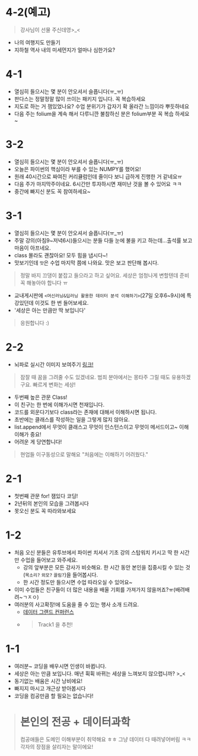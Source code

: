 # 4-2(예고)
> 강사님이 선물 주신데영>_<

- 나의 여행지도 만들기
- 지하철 역사 내의 미세먼지가 얼마나 심한가요? 

# 4-1
- 열심히 들으시는 몇 분이 안오셔서 슬픕니다(ㅠ_ㅠ)
- 판다스는 정말정말 많이 쓰이는 패키지 입니다. 꼭 복습하세요
- 지도로 하는 거 잼있었나요? 수업 분위기가 갑자기 확 올라간 느낌이라 뿌듯하네요
- 다음 주는 folium을 계속 해서 다루니깐 불참하신 분은 folium부분 꼭 복습 하세요~

# 3-2
- 열심히 들으시는 몇 분이 안오셔서 슬픕니다(ㅠ_ㅠ)
- 오늘은 파이썬의 핵심이라 부를 수 있는 NUMPY를 했어요!
- 원래 40시간으로 짜여진 커리큘럼인데 줄이다 보니 급하게 진행한 거 같네요ㅠ
- 다음 주가 마지막주이네요. 6시간만 투자하시면 재미난 것을 볼 수 있어요 ㅋㅋ 
- 중간에 빠지신 분도 꼭 참여하세요~

# 3-1
- 열심히 들으시는 몇 분이 안오셔서 슬픕니다(ㅠ_ㅠ)
- 주말 강의(아침9~저녁6시)들으시는 분들 다들 눈에 불을 키고 하는데...출석률 보고 마음이 아프네요.
- class 몰라도 괜찮아요! 모두 힘을 냅시다~!
- 맛보기인데 `맛`은 수업 마지막 쯤에 나와요. 맛은 보고 판단해 봅시다.
> 정말 바지 끄댕이 붙잡고 들으라고 하고 싶어요. 세상은 엄청나게 변할텐데 준비 꼭 해놓아야 합니다 ㅠ 
- 교내게시판에 `<머신러닝&딥러닝 활용한 데이터 분석 이해하기>`(27일 오후6~9시)에 특강있던데 이것도 한 번 들어보세요.
- '세상은 아는 만큼만 딱 보입니다'
> 응원합니다 :)

# 2-2
- 뇌파로 실시간 이미지 보여주기 [링크!](https://m.techxplore.com/news/2019-10-neural-network-reconstructs-human-thoughts.html)
> 잠잘 때 꿈을 그려줄 수도 있겠네요. 범죄 분야에서는 몽타주 그릴 때도 유용하겠구요.
> 빠르게 변화는 세상!  
- 두번째 높은 관문 Class!
- 이 친구는 한 번에 이해가시면 천재입니다.
- 코드를 외운다기보다 class라는 존재에 대해서 이해하시면 됩니다.
- 초반에는 클래스를 작성하는 일을 그렇게 많지 않아요.
- list.append에서 무엇이 클래스고 무엇이 인스턴스이고 무엇이 메서드이고~ 이해이해가 중요!
- 어려운 게 당연합니다!
> 현업들 이구동성으로 말해요 "처음에는 이해하기 어려웠다."

# 2-1
- 첫번째 관문 for! 잼있다 코딩!
- 2년뒤의 본인의 모습을 그려봅시다
- 못오신 분도 꼭 따라와보세요

# 1-2
- 처음 오신 분들은 유투브에서 파이썬 치셔서 기초 강의 스탑워치 키시고 딱 한 시간만 수업을 들어보고 와주세요.
  - 강의 앞부분은 모든 강사가 비슷해요. 한 시간 동안 본인을 집중시킬 수 있는 것(`목소리?` `외모?` `끌림?`)을 들어봅시다.
  - 한 시간 정도만 들으시면 수업 따라오실 수 있어요~
- 이미 수업들은 친구들이 더 많은 내용을 배울 기회를 가져가지 않을꺼죠?ㅠ(배려배려~ㄱㅈㅇ)
- 여러분의 사고확장!에 도움을 줄 수 있는 행사 소개 드려요. 
  - [데이터 그랜드 컨퍼런스](https://www.tokenpost.kr/event/287)
  - > Track1 을 추천!

# 1-1
- 여러분~ 코딩을 배우시면 인생이 바뀝니다.
- 세상은 아는 만큼 보입니다. 매년 휙휙 바뀌는 세상을 느껴보지 않으렵니까? >_<
- 동기없는 배움은 시간 낭비에요!
- 빠지지 마시고 개근상 받아봅시다 
- 코딩을 컴공만큼 할 필요는 없습니다! 
> # 본인의 전공 + 데이터과학
> 컴공애들은 도메인 이해부분이 취약해요 ㅎㅎ 그냥 데이터 다 때려넣어버림 ㅋㅋ 
> 각자의 장점을 살리자는 말이에요!
